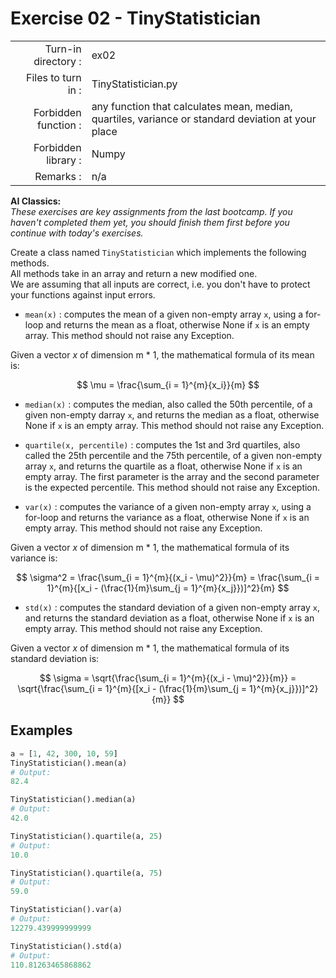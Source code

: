 # Exercise 02 - TinyStatistician

|                         |                    |
| -----------------------:| ------------------ |
|   Turn-in directory :   |  ex02              |
|   Files to turn in :    |  TinyStatistician.py |
|   Forbidden function :   |  any function that calculates mean, median, quartiles, variance or standard deviation at your place            |
|   Forbidden library :   |  Numpy             |
|   Remarks :             |  n/a               |

**AI Classics:**   
*These exercises are key assignments from the last bootcamp. If you haven't completed them yet, you should finish them first before you continue with today's exercises.*

Create a class named `TinyStatistician` which implements the following methods.   
All methods take in an array and return a new modified one.  
We are assuming that all inputs are correct, i.e. you don't have to protect your functions against input errors.

* `mean(x)` : computes the mean of a given non-empty array `x`, using a for-loop and returns the mean as a float, otherwise None if `x` is an empty array. This method should not raise any Exception.

Given a vector $x$ of dimension m * 1, the mathematical formula of its mean is:

$$
\mu = \frac{\sum_{i = 1}^{m}{x_i}}{m}
$$

* `median(x)` : computes the median, also called the 50th percentile, of a given non-empty darray `x`, and returns the median as a float, otherwise None if `x` is an empty array. This method should not raise any Exception.

* `quartile(x, percentile)` : computes the 1st and 3rd quartiles, also called the 25th percentile and the 75th percentile, of a given non-empty array `x`, and returns the quartile as a float, otherwise None if `x` is an empty array. The first parameter is the array and the second parameter is the expected percentile. This method should not raise any Exception.

* `var(x)` : computes the variance of a given non-empty array `x`, using a for-loop and returns the variance as a float, otherwise None if `x` is an empty array. This method should not raise any Exception.

Given a vector $x$ of dimension m * 1, the mathematical formula of its variance is:

$$
\sigma^2 = \frac{\sum_{i = 1}^{m}{(x_i - \mu)^2}}{m} = \frac{\sum_{i = 1}^{m}{[x_i - (\frac{1}{m}\sum_{j = 1}^{m}{x_j}})]^2}{m}
$$

* `std(x)` : computes the standard deviation of a given non-empty array `x`, and returns the standard deviation as a float, otherwise None if `x` is an empty array. This method should not raise any Exception.

Given a vector $x$ of dimension m * 1, the mathematical formula of its standard deviation is:

$$
\sigma = \sqrt{\frac{\sum_{i = 1}^{m}{(x_i - \mu)^2}}{m}} = \sqrt{\frac{\sum_{i = 1}^{m}{[x_i - (\frac{1}{m}\sum_{j = 1}^{m}{x_j}})]^2}{m}}
$$

## Examples
```python
a = [1, 42, 300, 10, 59]
TinyStatistician().mean(a)
# Output:
82.4

TinyStatistician().median(a)
# Output:
42.0

TinyStatistician().quartile(a, 25)
# Output:
10.0

TinyStatistician().quartile(a, 75)
# Output:
59.0

TinyStatistician().var(a)
# Output:
12279.439999999999

TinyStatistician().std(a)
# Output:
110.81263465868862
```
